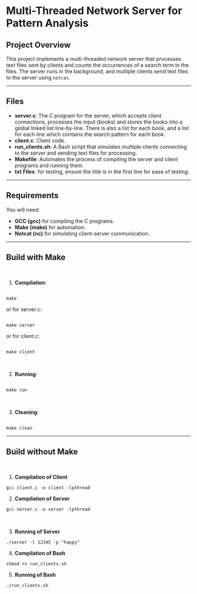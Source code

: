 # Multi-Threaded Network Server for Pattern Analysis


## Project Overview
This project implements a multi-threaded network server that processes text files sent by clients and counts the occurrences of a search term in the files. The server runs in the background, and multiple clients send text files to the server using `netcat`.

---

## Files
- **server.c**: The C program for the server, which accepts client connections, processes the input (books) and stores the books into a global linked list line-by-line. There is also a list for each book, and a list for each line which contains the search pattern for each book.
- **client.c**: Client code. 
- **run_clients.sh**: A Bash script that simulates multiple clients connecting to the server and sending text files for processing.
- **Makefile**: Automates the process of compiling the server and client programs and running them.
- **txt Files**: for testing, ensure the title is in the first line for ease of testing. 

---

## Requirements
You will need:
- **GCC (gcc)** for compiling the C programs.
- **Make (make)** for automation.
- **Netcat (nc)** for simulating client-server communication.


---

## Build with Make

<br>

1. **Compilation**:

``` 

make

``` 

or for server.c:

``` 

make server

``` 

or for client.c: 

``` 

make client

``` 

<br>

2. **Running**:

``` 

make run

``` 

<br>

3. **Cleaning**:

``` 

make clean

```


---

## Build without Make

<br> 

1. **Compilation of Client**

```
gcc client.c -o client -lpthread   

```

2. **Compilation of Server**

```
gcc server.c -o server -lpthread   

```
<br>

3. **Running of Server**

```
./server -l 12345 -p "happy"

```

4. **Compilation of Bash**

```
chmod +x run_clients.sh

```

5. **Running of Bash**

```
./run_clients.sh

```





